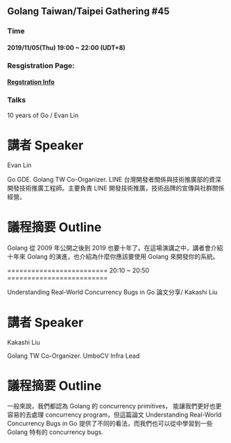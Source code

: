 ## Golang Taiwan/Taipei Gathering #45

### Time

#### 2019/11/05(Thu) 19:00 ~ 22:00  (UDT+8)

### Resgistration Page:

#### [Regstration Info](https://www.meetup.com/golang-taipei-meetup/events/264921214/)

### Talks

10 years of Go / Evan Lin

# 講者 Speaker

Evan Lin

Go GDE.
Golang TW Co-Organizer. LINE 台灣開發者關係與技術推廣部的資深開發技術推廣工程師。主要負責 LINE 開發技術推廣，技術品牌的宣傳與社群關係經營。

# 議程摘要 Outline

Golang 從 2009 年公開之後到 2019 也要十年了。在這場演講之中，講者會介紹十年來 Golang 的演進，也介紹為什麼你應該要使用 Golang 來開發你的系統。

========================= 20:10 ~ 20:50 =========================

Understanding Real-World Concurrency Bugs in Go 論文分享/ Kakashi Liu

# 講者 Speaker

Kakashi Liu

Golang TW Co-Organizer.
UmboCV Infra Lead

# 議程摘要 Outline

一般來說，我們都認為 Golang 的 concurrency primitives， 能讓我們更好也更容易的去處理 concurrency program，但這篇論文 Understanding Real-World Concurrency Bugs in Go 提供了不同的看法，而我們也可以從中學習到一些 Golang 特有的 concurrency bugs.
